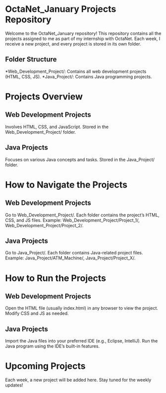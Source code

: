 # OctaNet_January Projects Repository
Welcome to the OctaNet_January repository! This repository contains all the projects assigned to me as part of my internship with OctaNet. Each week, I receive a new project, and every project is stored in its own folder.

## Folder Structure
*Web_Development_Project/: Contains all web development projects (HTML, CSS, JS).
*Java_Project/: Contains Java programming projects.

# Projects Overview
## Web Development Projects
Involves HTML, CSS, and JavaScript.
Stored in the Web_Development_Project/ folder.

## Java Projects
Focuses on various Java concepts and tasks.
Stored in the Java_Project/ folder.

# How to Navigate the Projects
## Web Development Projects
Go to Web_Development_Project/.
Each folder contains the project’s HTML, CSS, and JS files.
Example: Web_Development_Project/Project_1/, Web_Development_Project/Project_2/.

## Java Projects
Go to Java_Project/.
Each folder contains Java-related project files.
Example: Java_Project/ATM_Machine/, Java_Project/Project_X/.

# How to Run the Projects
## Web Development Projects
Open the HTML file (usually index.html) in any browser to view the project.
Modify CSS and JS as needed.

## Java Projects
Import the Java files into your preferred IDE (e.g., Eclipse, IntelliJ).
Run the Java program using the IDE’s built-in features.

# Upcoming Projects
Each week, a new project will be added here. Stay tuned for the weekly updates!
